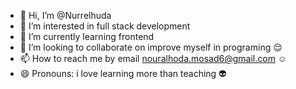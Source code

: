 - 👋 Hi, I’m @Nurrelhuda
- 👀 I’m interested in full stack development 
- 🌱 I’m currently learning frontend 
- 💞️ I’m looking to collaborate on improve myself in programing 😌
- 📫 How to reach me by email nouralhoda.mosad6@gmail.com ☺️
- 😄 Pronouns: i love learning more than teaching 👽

<!---
Nurrelhuda/Nurrelhuda is a ✨ special ✨ repository because its `README.md` (this file) appears on your GitHub profile.
You can click the Preview link to take a look at your changes.
--->
